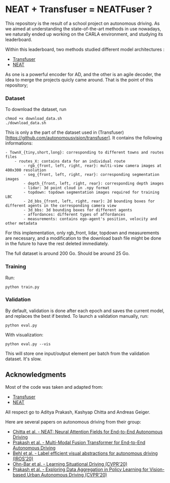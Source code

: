 # NEAT + Transfuser = NEATFuser ?

This repository is the result of a school project on autonomous driving. As we aimed at understanding the state-of-the-art methods in use nowadays, we naturally ended up working on the CARLA environment, and studying its leaderboard.

Within this leaderboard, two methods studied different model architectures :
- [Transfuser](https://github.com/autonomousvision/transfuser)
- [NEAT](https://github.com/autonomousvision/neat)

As one is a powerful encoder for AD, and the other is an agile decoder, the idea to merge the projects quicly came around. That is the point of this repository;

### Dataset
To download the dataset, run
```
chmod +x download_data.sh
./download_data.sh
```
This is only a the part of the dataset used in (Transfuser)[https://github.com/autonomousvision/transfuser]. It contains the following informations:
```
- TownX_{tiny,short,long}: corresponding to different towns and routes files
    - routes_X: contains data for an individual route
        - rgb_{front, left, right, rear}: multi-view camera images at 400x300 resolution
        - seg_{front, left, right, rear}: corresponding segmentation images
        - depth_{front, left, right, rear}: corresponding depth images
        - lidar: 3d point cloud in .npy format
        - topdown: topdown segmentation images required for training LBC
        - 2d_bbs_{front, left, right, rear}: 2d bounding boxes for different agents in the corresponding camera view
        - 3d_bbs: 3d bounding boxes for different agents
        - affordances: different types of affordances
        - measurements: contains ego-agent's position, velocity and other metadata
```
For this implementation, only rgb_front, lidar, topdown and measurements are necessary, and a modification to the download bash file might be done in the future to have the rest deleted immediately.

The full dataset is around 200 Go. Should be around 25 Go.

### Training
Run:
```
python train.py
```
### Validation
By default, validation is done after each epoch and saves the current model, and replaces the best if bested.
To launch a validation manually, run:
```
python eval.py
```
With visualization:
```
python eval.py --vis
```
This will store one input/output element per batch from the validation dataset. It's slow.


## Acknowledgments

Most of the code was taken and adapted from:
- [Transfuser](https://github.com/autonomousvision/transfuser)
- [NEAT](https://github.com/autonomousvision/neat)

All respect go to Aditya Prakash, Kashyap Chitta and Andreas Geiger.

Here are several papers on autonomous driving from their group:
- [Chitta et al. - NEAT: Neural Attention Fields for End-to-End Autonomous Driving](https://arxiv.org/pdf/2109.04456.pdf)
- [Prakash et al. - Multi-Modal Fusion Transformer for End-to-End Autonomous Driving](https://arxiv.org/pdf/2104.09224.pdf)
- [Behl et al. - Label efficient visual abstractions for autonomous driving (IROS'20)](https://arxiv.org/pdf/2005.10091.pdf)
- [Ohn-Bar et al. - Learning Situational Driving (CVPR'20)](https://openaccess.thecvf.com/content_CVPR_2020/papers/Ohn-Bar_Learning_Situational_Driving_CVPR_2020_paper.pdf)
- [Prakash et al. - Exploring Data Aggregation in Policy Learning for Vision-based Urban Autonomous Driving (CVPR'20)](https://openaccess.thecvf.com/content_CVPR_2020/papers/Prakash_Exploring_Data_Aggregation_in_Policy_Learning_for_Vision-Based_Urban_Autonomous_CVPR_2020_paper.pdf)